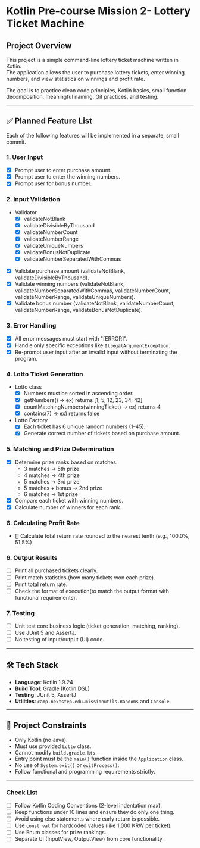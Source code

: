 # Kotlin Pre-course Mission 2- Lottery Ticket Machine

## Project Overview

This project is a simple command-line lottery ticket machine written in Kotlin.  
The application allows the user to purchase lottery tickets, enter winning numbers, and view statistics on winnings and profit rate.

The goal is to practice clean code principles, Kotlin basics, small function decomposition, meaningful naming, Git practices, and testing.

---

## ✅ Planned Feature List

Each of the following features will be implemented in a separate, small commit.

### 1. User Input
- [x] Prompt user to enter purchase amount.
- [x] Prompt user to enter the winning numbers.
- [x] Prompt user for bonus number.

### 2. Input Validation
- Validator
  - [x] validateNotBlank
  - [x] validateDivisibleByThousand
  - [x] validateNumberCount
  - [x] validateNumberRange
  - [x] validateUniqueNumbers
  - [x] validateBonusNotDuplicate
  - [x] validateNumberSeparatedWithCommas
- [x] Validate purchase amount (validateNotBlank, validateDivisibleByThousand).
- [x] Validate winning numbers (validateNotBlank, validateNumberSeparatedWithCommas, validateNumberCount, validateNumberRange, validateUniqueNumbers).
- [x] Validate bonus number (validateNotBlank, validateNumberCount, validateNumberRange, validateBonusNotDuplicate).

### 3. Error Handling
- [x] All error messages must start with "[ERROR]".
- [x] Handle only specific exceptions like `IllegalArgumentException`.
- [x] Re-prompt user input after an invalid input without terminating the program.

### 4. Lotto Ticket Generation
- Lotto class
  - [x] Numbers must be sorted in ascending order.
  - [x] getNumbers() -> ex) returns [1, 5, 12, 23, 34, 42]
  - [x] countMatchingNumbers(winningTicket) -> ex) returns 4
  - [x] contains(7) -> ex) returns false
- Lotto Factory
  - [x] Each ticket has 6 unique random numbers (1–45).
  - [x] Generate correct number of tickets based on purchase amount.

### 5. Matching and Prize Determination
- [x] Determine prize ranks based on matches:
    - 3 matches → 5th prize
    - 4 matches → 4th prize
    - 5 matches → 3rd prize
    - 5 matches + bonus → 2nd prize
    - 6 matches → 1st prize
- [x] Compare each ticket with winning numbers.
- [x] Calculate number of winners for each rank.

### 6. Calculating Profit Rate 
- [] Calculate total return rate rounded to the nearest tenth (e.g., 100.0%, 51.5%)

### 6. Output Results
- [ ] Print all purchased tickets clearly.
- [ ] Print match statistics (how many tickets won each prize).
- [ ] Print total return rate.
- [ ] Check the format of execution(to match the output format with functional requirements).

### 7. Testing
- [ ] Unit test core business logic (ticket generation, matching, ranking).
- [ ] Use JUnit 5 and AssertJ.
- [ ] No testing of input/output (UI) code.

---

## 🛠️ Tech Stack

- **Language**: Kotlin 1.9.24
- **Build Tool**: Gradle (Kotlin DSL)
- **Testing**: JUnit 5, AssertJ
- **Utilities**: `camp.nextstep.edu.missionutils.Randoms` and `Console`

---

## 🎯 Project Constraints

- Only Kotlin (no Java).
- Must use provided `Lotto` class.
- Cannot modify `build.gradle.kts`.
- Entry point must be the `main()` function inside the `Application` class.
- No use of `System.exit()` or `exitProcess()`.
- Follow functional and programming requirements strictly.

---

### Check List
- [ ] Follow Kotlin Coding Conventions (2-level indentation max).
- [ ] Keep functions under 10 lines and ensure they do only one thing.
- [ ] Avoid using else statements where early return is possible.
- [ ] Use `const val` for hardcoded values (like 1,000 KRW per ticket).
- [ ] Use Enum classes for prize rankings.
- [ ] Separate UI (InputView, OutputView) from core functionality.